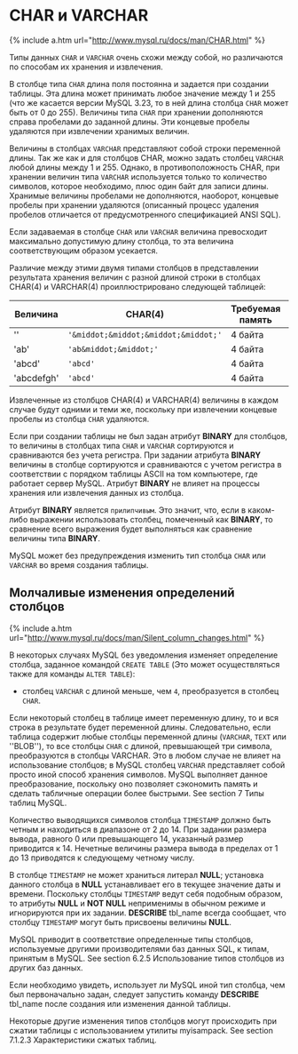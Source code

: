 # CHAR и VARCHAR

{% include a.htm url="http://www.mysql.ru/docs/man/CHAR.html" %}

Типы данных `CHAR` и `VARCHAR` очень схожи между собой, но различаются по способам их хранения и извлечения.

В столбце типа `CHAR` длина поля постоянна и задается при создании таблицы. Эта длина может принимать любое значение между 1 и 255 (что же касается версии MySQL 3.23, то в ней длина столбца `CHAR` может быть от 0 до 255). Величины типа `CHAR` при хранении дополняются справа пробелами до заданной длины. Эти концевые пробелы удаляются при извлечении хранимых величин.

Величины в столбцах `VARCHAR` представляют собой строки переменной длины. Так же как и для столбцов CHAR, можно задать столбец `VARCHAR` любой длины между 1 и 255. Однако, в противоположность CHAR, при хранении величин типа `VARCHAR` используется только то количество символов, которое необходимо, плюс один байт для записи длины. Хранимые величины пробелами не дополняются, наоборот, концевые пробелы при хранении удаляются (описанный процесс удаления пробелов отличается от предусмотренного спецификацией ANSI SQL).

Если задаваемая в столбце `CHAR` или `VARCHAR` величина превосходит максимально допустимую длину столбца, то эта величина соответствующим образом усекается.

Различие между этими двумя типами столбцов в представлении результата хранения величин с разной длиной строки в столбцах CHAR(4) и VARCHAR(4) проиллюстрировано следующей таблицей:

Величина    |  CHAR(4) | Требуемая память | VARCHAR(4) | Требуемая память
----------- | -------- | --------- | -------- | ------
''          |  `'&middot;&middot;&middot;&middot;'`  |  4 байта  |  ''      | 1 байт
'ab'        |  `'ab&middot;&middot;'`  |  4 байта  |  'ab'    | 3 байта
'abcd'      |  `'abcd'`  |  4 байта  |  'abcd'  | 5 байтов
'abcdefgh'  |  `'abcd'`  |  4 байта  |  'abcd'  | 5 байтов

Извлеченные из столбцов CHAR(4) и VARCHAR(4) величины в каждом случае будут одними и теми же, поскольку при извлечении концевые пробелы из столбца `CHAR` удаляются.

Если при создании таблицы не был задан атрибут **BINARY** для столбцов, то величины в столбцах типа `CHAR` и `VARCHAR` сортируются и сравниваются без учета регистра. При задании атрибута **BINARY** величины в столбце сортируются и сравниваются с учетом регистра в соответствии с порядком таблицы ASCII на том компьютере, где работает сервер MySQL. Атрибут **BINARY** не влияет на процессы хранения или извлечения данных из столбца.

Атрибут **BINARY** является `прилипчивым`. Это значит, что, если в каком-либо выражении использовать столбец, помеченный как **BINARY**, то сравнение всего выражения будет выполняться как сравнение величины типа **BINARY**.

MySQL может без предупреждения изменить тип столбца `CHAR` или `VARCHAR` во время создания таблицы.

## Молчаливые изменения определений столбцов

{% include a.htm url="http://www.mysql.ru/docs/man/Silent_column_changes.html" %}

В некоторых случаях MySQL без уведомления изменяет определение столбца, заданное командой `CREATE TABLE` (Это может осуществляться также для команды `ALTER TABLE`):

* столбец `VARCHAR` с длиной меньше, чем `4`, преобразуется в столбец `CHAR`.

Если некоторый столбец в таблице имеет переменную длину, то и вся строка в результате будет переменной длины. Следовательно, если таблица содержит любые столбцы переменной длины (`VARCHAR`, `TEXT` или ''BLOB''), то все столбцы `CHAR` с длиной, превышающей три символа, преобразуются в столбцы VARCHAR. Это в любом случае не влияет на использование столбцов; в MySQL столбец `VARCHAR` представляет собой просто иной способ хранения символов. MySQL выполняет данное преобразование, поскольку оно позволяет сэкономить память и сделать табличные операции более быстрыми. See section 7 Типы таблиц MySQL.

Количество выводящихся символов столбца `TIMESTAMP` должно быть четным и находиться в диапазоне от 2 до 14. При задании размера вывода, равного 0 или превышающего 14, указанный размер приводится к 14. Нечетные величины размера вывода в пределах от 1 до 13 приводятся к следующему четному числу.

В столбце  `TIMESTAMP`  не может храниться литерал **NULL**; установка данного столбца в **NULL** устанавливает его в текущее значение даты и времени. Поскольку столбцы  `TIMESTAMP`  ведут себя подобным образом, то атрибуты **NULL** и **NOT NULL** неприменимы в обычном режиме и игнорируются при их задании. **DESCRIBE** tbl_name всегда сообщает, что столбцу  `TIMESTAMP`  могут быть присвоены величины **NULL**.

MySQL приводит в соответствие определенные типы столбцов, используемые другими производителями баз данных SQL, к типам, принятым в MySQL. See section 6.2.5 Использование типов столбцов из других баз данных.

Если необходимо увидеть, использует ли MySQL иной тип столбца, чем был первоначально задан, следует запустить команду **DESCRIBE** tbl_name после создания или изменения данной таблицы.

Некоторые другие изменения типов столбцов могут происходить при сжатии таблицы с использованием утилиты myisampack. See section 7.1.2.3 Характеристики сжатых таблиц.

